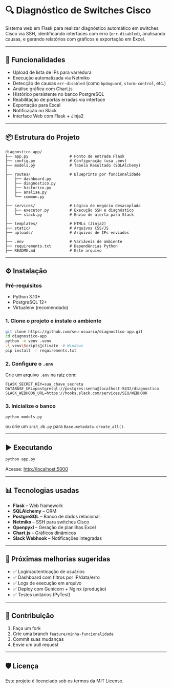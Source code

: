 # 🔍 Diagnóstico de Switches Cisco

Sistema web em Flask para realizar diagnóstico automático em switches Cisco via SSH, identificando interfaces com erro (`err-disabled`), analisando causas, e gerando relatórios com gráficos e exportação em Excel.

---

## 🚀 Funcionalidades

- Upload de lista de IPs para varredura
- Execução automatizada via Netmiko
- Detecção de causas `err-disabled` (como `bpduguard`, `storm-control`, etc.)
- Análise gráfica com Chart.js
- Histórico persistente no banco PostgreSQL
- Reabilitação de portas erradas via interface
- Exportação para Excel
- Notificação no Slack
- Interface Web com Flask + Jinja2

---

## 📦 Estrutura do Projeto

```
diagnostico_app/
├── app.py                  # Ponto de entrada Flask
├── config.py               # Configuração (usa .env)
├── models.py               # Tabela Resultado (SQLAlchemy)
│
├── routes/                 # Blueprints por funcionalidade
│   ├── dashboard.py
│   ├── diagnostico.py
│   ├── historico.py
│   ├── analise.py
│   └── common.py
│
├── services/               # Lógica de negócio desacoplada
│   ├── executor.py         # Execução SSH e diagnóstico
│   └── slack.py            # Envio de alerta para Slack
│
├── templates/              # HTMLs (Jinja2)
├── static/                 # Arquivos CSS/JS
├── uploads/                # Arquivos de IPs enviados
│
├── .env                    # Variáveis de ambiente
├── requirements.txt        # Dependências Python
├── README.md               # Este arquivo
```

---

## ⚙️ Instalação

### Pré-requisitos

- Python 3.10+
- PostgreSQL 12+
- Virtualenv (recomendado)

### 1. Clone o projeto e instale o ambiente

```bash
git clone https://github.com/seu-usuario/diagnostico-app.git
cd diagnostico-app
python -m venv .venv
.\.venv\Scriptsctivate  # Windows
pip install -r requirements.txt
```

### 2. Configure o `.env`

Crie um arquivo `.env` na raiz com:

```env
FLASK_SECRET_KEY=sua_chave_secreta
DATABASE_URL=postgresql://postgres:senha@localhost:5432/diagnostico
SLACK_WEBHOOK_URL=https://hooks.slack.com/services/SEU/WEBHOOK
```

### 3. Inicialize o banco

```bash
python models.py
```

ou crie um `init_db.py` para `Base.metadata.create_all()`.

---

## ▶️ Executando

```bash
python app.py
```

Acesse: [http://localhost:5000](http://localhost:5000)

---

## 📊 Tecnologias usadas

- **Flask** – Web framework
- **SQLAlchemy** – ORM
- **PostgreSQL** – Banco de dados relacional
- **Netmiko** – SSH para switches Cisco
- **Openpyxl** – Geração de planilhas Excel
- **Chart.js** – Gráficos dinâmicos
- **Slack Webhook** – Notificações integradas

---

## 📌 Próximas melhorias sugeridas

- ✅ Login/autenticação de usuários
- ✅ Dashboard com filtros por IP/data/erro
- ✅ Logs de execução em arquivo
- ✅ Deploy com Gunicorn + Nginx (produção)
- ✅ Testes unitários (PyTest)

---

## 🙌 Contribuição

1. Faça um fork
2. Crie uma branch `feature/minha-funcionalidade`
3. Commit suas mudanças
4. Envie um pull request

---

## 🛡️ Licença

Este projeto é licenciado sob os termos da MIT License.